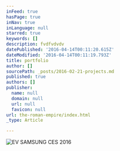 ```yaml
---
inFeed: true
hasPage: true
inNav: true
inLanguage: null
starred: true
keywords: []
description: fvdfvdvdv
datePublished: '2016-04-14T00:11:20.615Z'
dateModified: '2016-04-14T00:11:19.793Z'
title: portfolio
author: []
sourcePath: _posts/2016-02-21-projects.md
published: true
authors: []
publisher:
  name: null
  domain: null
  url: null
  favicon: null
url: the-roman-empire/index.html
_type: Article

---
```

![EV SAMSUNG CES 2016](https://the-grid-user-content.s3-us-west-2.amazonaws.com/3bdc8e0f-565a-41b8-ab92-2b73c29b1383.jpg)